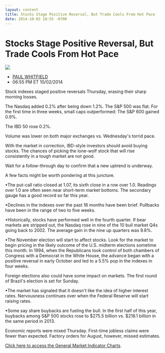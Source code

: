 ```yaml
---
layout: content
title: Stocks Stage Positive Reversal, But Trade Cools From Hot Pace
date: 2014-10-02 18:55 -0700
---
```



Stocks Stage Positive Reversal, But Trade Cools From Hot Pace
==============================================================


![](https://www.investors.com/wp-content/uploads/ibd-migrated-images/MPv_141003_635478597325284006.png)

* [PAUL WHITFIELD](https://www.investors.com/author/whitfieldp/ "Posts by PAUL WHITFIELD")
* 06:55 PM ET 10/02/2014




Stock indexes staged positive reversals Thursday, erasing their sharp morning losses.

  

The Nasdaq added 0.2% after being down 1.2%. The S&P 500 was flat. For the first time in three weeks, small caps outperformed: The S&P 600 gained 0.9%.

  

The IBD 50 rose 0.2%.

  

Volume was lower on both major exchanges vs. Wednesday's torrid pace.

  

With the market in correction, IBD-style investors should avoid buying stocks. The chances of picking the lone-wolf stock that will rise consistently in a tough market are not good.

  

Wait for a follow-through day to confirm that a new uptrend is underway.

  

A few facts might be worth pondering at this juncture.

  

•The put-call ratio closed at 1.07, its sixth close in a row over 1.0. Readings over 1.0 are often seen near short-term market bottoms. The secondary gauge has a good record so far this year.

  

•Declines in the indexes over the past 18 months have been brief. Pullbacks have been in the range of two to five weeks.

  

•Historically, stocks have performed well in the fourth quarter. If bear markets are stripped out, the Nasdaq rose in nine of the 10 bull market Q4s going back to 2002. The average gain in the nine up quarters was 9.8%.

  

•The November election will start to affect stocks. Look for the market to begin pricing in the likely outcome of the U.S. midterm elections sometime this month. In 1994, when the Republicans took control of both chambers of Congress with a Democrat in the White House, the advance began with a positive reversal in early October and led to a 5.5% pop in the indexes in four weeks.

  

Foreign elections also could have some impact on markets. The first round of Brazil's election is set for Sunday.

  

•The market has signaled that it doesn't like the idea of higher interest rates. Nervousness continues over when the Federal Reserve will start raising rates.

  

•Some say share buybacks are fueling the bull. In the first half of this year, buybacks among S&P 500 stocks rose to $275.5 billion vs. $218.1 billion in the same period in 2013.

  

Economic reports were mixed Thursday. First-time jobless claims were fewer than expected. Factory orders for August, however, missed estimates.

  

[Click here to access the General Market Indicator Charts](https://www.investors.com/pdf/GMI_100314.pdf).




